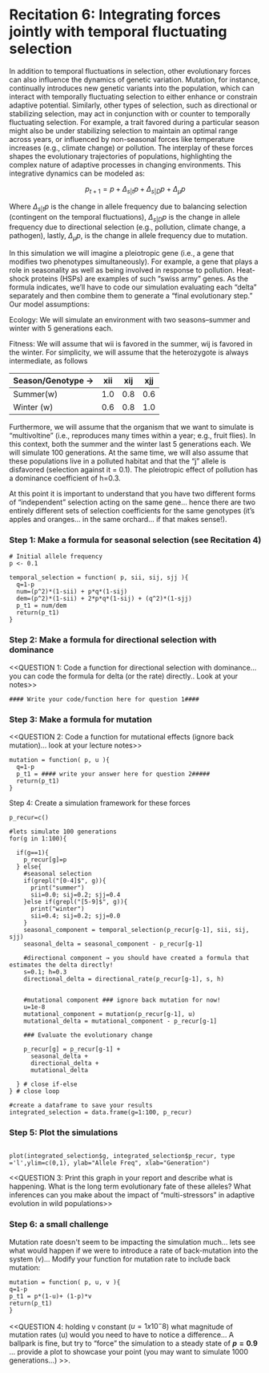 # Recitation 6: Integrating forces jointly with temporal fluctuating selection

In addition to temporal fluctuations in selection, other evolutionary forces can also influence the dynamics of genetic variation. Mutation, for instance, continually introduces new genetic variants into the population, which can interact with temporally fluctuating selection to either enhance or constrain adaptive potential. Similarly, other types of selection, such as directional or stabilizing selection, may act in conjunction with or counter to temporally fluctuating selection. For example, a trait favored during a particular season might also be under stabilizing selection to maintain an optimal range across years, or influenced by non-seasonal forces like temperature increases (e.g., climate change) or pollution. The interplay of these forces shapes the evolutionary trajectories of populations, highlighting the complex nature of adaptive processes in changing environments. This integrative dynamics can be modeled as:

$$p_{t+1}=p +\Delta_{s|t}p +\Delta_{s|D}p + \Delta_{\mu}p$$

Where $\Delta_{s|t}p$ is the change in allele frequency due to balancing selection (contingent on the temporal fluctuations), $\Delta_{s|D}p$ is the change in allele frequency due to directional selection (e.g., pollution, climate change, a pathogen), lastly,  $\Delta_{\mu}p$, is the change in allele frequency due to mutation.

In this simulation we will imagine a pleiotropic gene (i.e., a gene that modifies two phenotypes simultaneously). For example, a gene that plays a role in seasonality as well as being involved in response to pollution. Heat-shock proteins (HSPs) are examples of such “swiss army” genes. 
As the formula indicates, we’ll have to code our simulation evaluating each “delta” separately and then combine them to generate a “final evolutionary step.”   
Our model assumptions:

Ecology: We will simulate an environment with two seasons–summer and winter with 5 generations each.

Fitness: We will assume that wii is favored in the summer, wij is favored in the winter. For simplicity, we will assume that the heterozygote is always intermediate, as follows

|Season/Genotype →|xii|xij|xjj|
|-----------------|---|---|---|
|Summer(w)|1.0|0.8|0.6|
|Winter (w)|0.6|0.8|1.0|

Furthermore, we will assume that the organism that we want to simulate is “multivoltine” (i.e., reproduces many times within a year; e.g., fruit flies). In this context, both the summer and the winter last 5 generations each. We will simulate 100 generations. At the same time, we will also assume that these populations live in a polluted habitat and that the “j” allele is disfavored (selection against it = 0.1). The pleiotropic effect of pollution has a dominance coefficient of h=0.3.

At this point it is important to understand that you have two different forms of “independent” selection acting on the same gene… hence there are two entirely different sets of selection coefficients for the same genotypes (it’s apples and oranges… in the same orchard… if that makes sense!). 

### Step 1: Make a formula for seasonal selection (see Recitation 4)

```{r}
# Initial allele frequency
p <- 0.1

temporal_selection = function( p, sii, sij, sjj ){
  q=1-p
  num=(p^2)*(1-sii) + p*q*(1-sij) 
  dem=(p^2)*(1-sii) + 2*p*q*(1-sij) + (q^2)*(1-sjj)
  p_t1 = num/dem
  return(p_t1)
} 
```

### Step 2: Make a formula for directional selection with dominance

<<QUESTION 1: Code a function for directional selection with dominance… you can code the formula for delta (or the rate) directly.. Look at your notes>>

```{r}
#### Write your code/function here for question 1####
```

### Step 3: Make a formula for mutation
<<QUESTION 2: Code a function for mutational effects (ignore back mutation)… look at your lecture notes>>

```{r}
mutation = function( p, u ){
  q=1-p
  p_t1 = #### write your answer here for question 2#####
  return(p_t1)
}
```

Step 4: Create a simulation framework for these forces

```{r}
p_recur=c()

#lets simulate 100 generations
for(g in 1:100){
  
  if(g==1){
    p_recur[g]=p
  } else{
    #seasonal selection
    if(grepl("[0-4]$", g)){
      print("summer")
      sii=0.0; sij=0.2; sjj=0.4 
    }else if(grepl("[5-9]$", g)){
      print("winter")
      sii=0.4; sij=0.2; sjj=0.0 
    }
    seasonal_component = temporal_selection(p_recur[g-1], sii, sij, sjj)
    seasonal_delta = seasonal_component - p_recur[g-1]
    
    #directional component → you should have created a formula that estimates the delta directly!
    s=0.1; h=0.3 
    directional_delta = directional_rate(p_recur[g-1], s, h)
    
    
    #mutational component ### ignore back mutation for now!
    u=1e-8
    mutational_component = mutation(p_recur[g-1], u)
    mutational_delta = mutational_component - p_recur[g-1]
    
    ### Evaluate the evolutionary change
    
    p_recur[g] = p_recur[g-1] + 
      seasonal_delta +  
      directional_delta + 
      mutational_delta
    
  } # close if-else
} # close loop

#create a dataframe to save your results
integrated_selection = data.frame(g=1:100, p_recur)
```

### Step 5: Plot the simulations
```{r}

plot(integrated_selection$g, integrated_selection$p_recur, type ='l',ylim=c(0,1), ylab="Allele Freq", xlab="Generation")
```

<<QUESTION 3: Print this graph in your report and describe what is happening. What is the long term evolutionary fate of these alleles? What inferences can you make about the impact of “multi-stressors” in adaptive evolution in wild populations>>

### Step 6: a small challenge

Mutation rate doesn't seem to be impacting the simulation much… lets see what would happen if we were to introduce a rate of back-mutation into the system (v)... Modify your function for mutation rate to include back mutation:

```{r}
mutation = function( p, u, v ){
q=1-p
p_t1 = p*(1-u)+ (1-p)*v
return(p_t1)
}
```

<<QUESTION 4:  holding v constant ($u=1x10^-8$) what magnitude of mutation rates (u) would you need to have to notice a difference… A ballpark is fine, but try to “force” the simulation to a steady state of **$p = 0.9$** … provide a plot to showcase your point (you may want to simulate 1000 generations…) >>.


